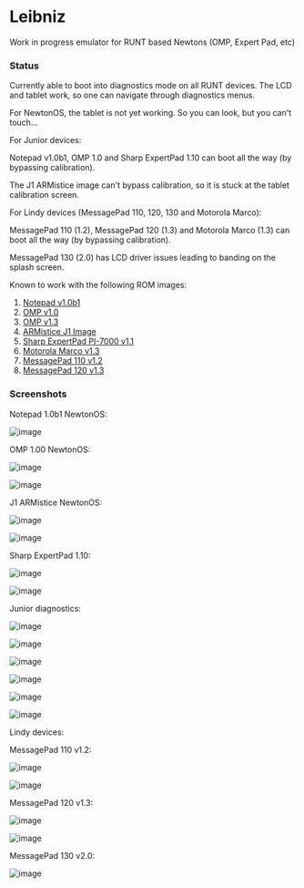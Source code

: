 # Leibniz
Work in progress emulator for RUNT based Newtons (OMP, Expert Pad, etc)

### Status

Currently able to boot into diagnostics mode on all RUNT devices. The LCD and tablet work, so one can navigate through diagnostics menus. 

For NewtonOS, the tablet is not yet working. So you can look, but you can't touch...

For Junior devices:

Notepad v1.0b1, OMP 1.0 and Sharp ExpertPad 1.10 can boot all the way (by bypassing calibration).  

The J1 ARMistice image can't bypass calibration, so it is stuck at the tablet calibration screen.

For Lindy devices (MessagePad 110, 120, 130 and Motorola Marco):

MessagePad 110 (1.2), MessagePad 120 (1.3) and Motorola Marco (1.3) can boot all the way (by bypassing calibration).

MessagePad 130 (2.0) has LCD driver issues leading to banding on the splash screen.

Known to work with the following ROM images:

1. [Notepad v1.0b1](http://www.unna.org/incoming/notepad-1.0b1.rom.gz)
2. [OMP v1.0](http://www.unna.org/incoming/MessagePad%20100%20v1.00.rom)
3. [OMP v1.3](http://www.unna.org/incoming/omp-1.3-414059.rom.gz)
4. [ARMistice J1 Image](http://www.unna.org/incoming/Newt%20J1Armistice%20image.zip)
5. [Sharp ExpertPad PI-7000 v1.1](http://www.unna.org/incoming/Sharp%20ExpertPad%20PI-7000%20v1.10.rom)
6. [Motorola Marco v1.3](http://www.unna.org/incoming/Motorola%20Marco%20v1.3%20(444347).rom)
7. [MessagePad 110 v1.2](http://www.unna.org/incoming/MessagePad%20110%20v1.2.rom)
8. [MessagePad 120 v1.3](http://www.unna.org/incoming/MessagePad%20120%20v1.3%20(444217).rom)

### Screenshots

Notepad 1.0b1 NewtonOS:

![image](http://i.imgur.com/fyBncBI.png)

OMP 1.00 NewtonOS:

![image](http://i.imgur.com/QgiderV.png)

![image](http://i.imgur.com/NpQsruJ.png)

J1 ARMistice NewtonOS:

![image](http://i.imgur.com/UC7q4TL.png)

![image](http://i.imgur.com/S5TSzpS.png)

Sharp ExpertPad 1.10:

![image](http://i.imgur.com/ZhyCQii.png)

![image](http://i.imgur.com/zhCFSJG.png)

Junior diagnostics:

![image](http://i.imgur.com/95b1EFp.png)

![image](http://i.imgur.com/vINdo33.png)

![image](http://i.imgur.com/xXz552l.png)

![image](http://i.imgur.com/J4q1ru9.png)

![image](http://i.imgur.com/93sCQXF.png)

![image](http://i.imgur.com/n01XpZp.png)


Lindy devices:

MessagePad 110 v1.2:

![image](http://i.imgur.com/wlYEm8U.png)

![image](http://i.imgur.com/NKDIq6J.png)

MessagePad 120 v1.3:

![image](http://i.imgur.com/phUfF1w.png)

![image](http://i.imgur.com/uINRbTE.png)

MessagePad 130 v2.0:

![image](http://i.imgur.com/BUfK48l.png)
